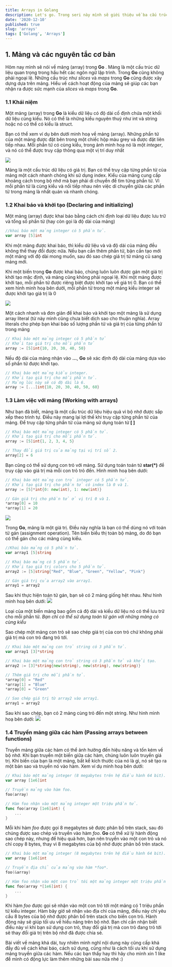 ```yaml
---
title: Arrays in Golang
description: Let's go. Trong seri này mình sẽ giới thiệu về ba cấu trúc dữ liệu (Arrays, Slices, Maps) thường hay được sử dụng trong Golang. Hôm nay chúng ta sẽ bàn về Arrays trước nhé.
date: '2020-12-10'
published: true
slug: 'arrays'
tags: ['Golang', 'Arrays']
---
```


## 1. Mảng và các nguyên tắc cơ bản

Hôm nay mình sẽ nói về mảng (array) trong **Go** . Mảng là một cấu trúc dữ liệu quan trọng trong hầu hết các ngôn ngữ lập trình. Trong **Go** cũng không phải ngoại lệ. Những cấu trúc như *slices* và *maps* trong **Go** cũng được xây dựng dựa trên mảng. Hiểu về cách hoạt động của mảng sẽ giúp các bạn nhận ra được sức mạnh của *slices* và *maps* trong **Go**.

### 1.1 Khái niệm

Một mảng (array) trong **Go** là kiểu dữ liệu có độ dài cố định chứa một khối dữ liệu cùng kiểu. Nó có thể là những kiểu nguyên thuỷ như int và string hoặc nó có thể có kiểu là struct.

Bạn có thể xem ví dụ bên dưới minh hoạ về mảng (array). Những phần tử của một mảng được đặt bên trong một chiếc hộp màu grey và được đặt liên tiếp nhau. Mỗi phần tử có cùng kiểu, trong ảnh minh hoạ nó là một *integer*, và nó có thể được truy cập thông qua một vị trí duy nhất

![](https://images.viblo.asia/e5d117d6-3d48-4efd-92cd-3369bbcff542.png)

Mảng là một cấu trúc dữ liệu có giá trị. Bạn có thể truy cập từng phần tử của mảng một cách nhanh chóng khi sử dụng index. Kiểu của mảng cung cấp khoảng cách trong bộ nhớ mà bạn phải di chuyển để tìm từng phần tử. Vì mỗi phần tử là cùng kiểu và nối tiếp nhau nên việc di chuyển giữa các phần tử trong mảng là nhất quán và nhanh chóng.

### 1.2 Khai báo và khởi tạo (Declaring and initializing)

Một mảng (array) được khai báo bằng cách chỉ định loại dữ liệu được lưu trữ và tổng số phần từ (hay còn gọi là độ dài của mảng)

```go
//khai báo một mảng integer có 5 phần tử.
var array [5]int
```

Khi một mảng được khai báo, thì kiểu dữ liệu và và độ dài của mảng đều không thể thay đổi được nữa. Nếu bạn cần thêm phần tử, bận cần tạo mới một mảng với độ dài mong muốn, sau đó sao chép giá trị từ mảng cũ sang mảng mới.

Khi một biến trong **Go** được khai báo, chúng luôn luôn được gán một giá trị khởi tạo mặc định, và mảng cũng không phải ngoại lệ. Khi một mảng được khởi tạo, mỗi phần tử được riêng biệt được khởi tạo về giá trị 0. Bạn có thể xem hình minh hoạ bên dưới, mỗi phần tử trong một mảng kiểu integer sẽ được khởi tạo giá trị là 0

![](https://images.viblo.asia/d0eaa31c-e574-467e-8199-249fb2447479.png)

Một cách nhanh và đơn giản để khai báo và khởi tạo một mảng là sử dụng array literal (từ này mình cũng chưa biết dịch sao cho thuận nghĩa). Array literals cho phép bạn khai báo số lượng phần tử và giá trị của từng phần tử trong mảng

```go
// Khai báo một mảng integer có 5 phần tử
// Khởi tạo giá trị cho mỗi phần tử
array := [5]int{10, 20, 30, 40, 50}
```

Nếu độ dài của mảng nhận vào **...**, **Go** sẽ xác định độ dài của mảng dựa vào số phần tử được khởi tạo.

```go
// Khai báo một mảng kiểu integer.
// Khởi tạo giá trị cho mỗi phần tử.
// Mảng lúc này sẽ có độ dài là 6.
array := [...]int{10, 20, 30, 40, 50, 60}
```

### 1.3 Làm việc với mảng (Working with arrays)
Như bạn đã biết, mảng là một cấu trúc dữ liệu hiệu quả vì bộ nhớ được sắp xếp theo trình tự. Điều này mang lại lợi thế khi truy cập từng phần tử của mảng. Để truy cập từng phần tử của mảng sử dụng toán tử **[ ]**
```go
// Khai báo một mảng integer có 5 phần tử.
// Khởi tạo giá trị cho mỗi phần tử.
array := [5]int{1, 2, 3, 4, 5}

// Thay đổi giá trị của mảng tại vị trí số 2.
array[2] = 6
```
Bạn cũng có thể sử dụng con trỏ với mảng. Sử dụng toán toán tử **star(*)** để truy cập vào giá trị mà mỗi con trỏ trỏ đến. Hình minh hoạ bên dưới:
```go
// Khai báo một mảng con trỏ integer có 5 phần tử.
// Khởi tạo giá trị cho phần tử có index là 0 và 1.
array := [5]*int{0: new(int), 1: new(int)}

// Gán giá trị cho phần tử ở vị trí 0 và 1.
*array[0] = 10
*array[1] = 20
```

![](https://images.viblo.asia/33d5ad7c-6561-4ee3-a442-b06a51e2ca5f.png)

Trong **Go**, mảng là một giá trị. Điều này nghĩa là bạn có thể dùng nó với toán tử gán (assignment operation). Tên biến biểu thị toàn bộ mảng, do đó bạn có thể gán cho các mảng cùng kiểu.
```go
//Khai báo mảng có 5 phần tử.
var array1 [5]string

// Khai báo mảng có 5 phần tử.
// Khởi tạo giá trị colors cho 5 phần tử.
array2 := [5]string{"Red", "Blue", "Green", "Yellow", "Pink"}

// Gán giá trị của array2 vào array1.
array1 = array2
```
Sau khi thực hiện toán tử gán, bạn sẽ có 2 mảng giống hệt nhau. Như hình minh hoạ bên dưới:
![](https://images.viblo.asia/e40c301b-8f88-42c5-a010-0e2d6af8c4b8.png)

Loại của một biến mảng bao gồm cả độ dài và kiểu dữ liệu nó có thể lưu trữ cho mỗi phần tử. *Bạn chỉ có thể sử dụng toán tử gán với những mảng có cùng kiểu*

Sao chép một mảng con trỏ sẽ sao chép giá trị của con trỏ chứ không phải giá trị mà con trỏ đang trỏ tới.
```go
// Khai báo một mảng con trỏ string có 3 phần tử.
var array1 [3]*string

// Khai báo một mảng con trỏ string có 3 phần tử và khởi tạo.
array2 := [3]*string{new(string), new(string), new(string)}

// Thêm giá trị cho mỗi phần tử.
*array[0] = "Red"
*array[1] = "Blue"
*array[0] = "Green"

// Sao chép giá trị từ array2 vào array1.
array1 = array2
```
Sau khi sao chép, bạn có 2 mảng cùng trỏ đến một string. Như hình mình hoạ bên dưới:
![](https://images.viblo.asia/58e46571-7776-42e9-80a9-cd0cc73c422d.png)

### 1.4 Truyền mảng giữa các hàm (Passing arrays between functions)

Truyền mảng giữa các hàm có thể ảnh hưởng đến hiệu năng và tốn kém về bộ nhớ. Khi bạn truyền một biến giữa các hàm, chúng luôn luôn truyền giá trị. Khi biến của bạn là một mảng, bất kể kích thước của nó là gì, nó sẽ tạo ra một bản sao và truyền nó vào hàm. Xem ví dụ minh hoạ bên dưới:
```go
// Khai báo một mảng integer (8 megabytes trên hệ điều hành 64 bit).
var array [1e6]int

// Truyền mảng vào hàm foo.
foo(array)

// Hàm foo nhận vào một mảng integer một triệu phần tử.
func foo(array [1e6]int) {
    ...
}
```
Mỗi khi hàm *foo* được gọi 8 megabytes sẽ được phân bổ trên stack, sau đó chúng được sao chép và truyền vào hàm *foo*. **Go** có thể xử lý hành động sao chép này, nhưng để hiệu quả hơn, bạn nên truyền vào một con trỏ và nó chỉ copy 8 bytes, thay vì 8 megabytes của bộ nhớ được phân bổ trên stack.
```go
// Khai báo một mảng integer (8 megabytes trên hệ điều hành 64 bit).
var array [1e6]int

// Truyền địa chỉ của mảng vào hàm *foo*.
foo(&array)

// Hàm foo nhận vào một con trỏ tới một mảng integer một triệu phần tử.
func foo(array *[1e6]int) {
    ...
}
```
Khi hàm *foo* được gọi sẽ nhận vào một con trỏ tới một mảng có 1 triệu phần tử kiểu integer. Hàm bây giờ sẽ nhận vào địa chỉ của mảng, điều này chỉ yêu cầu 8 bytes của bộ nhớ được phân bổ trên stack cho biến con trỏ.
Hành động này sẽ giúp tối ưu về hiểu năng trên bộ nhớ. Bạn chỉ cần nhận biết điều này vì khi bạn sử dụng con trỏ, thay đổi giá trị mà con trỏ đang trỏ tới sẽ thay đổi giá trị trên bộ nhớ đã được chia sẻ.

Bài viết về mảng khá dài, tuy nhiên mình nghĩ nội dung này cũng cấp khá đầy đủ về cách khai báo, cách sử dụng, cũng như là cách tối ưu khi sử dụng mảng truyền giữa các hàm. Nếu các bạn thấy hay thì hãy cho mình xin 1 like để mình có động lực làm thêm những bài sau nữa nhé :)
